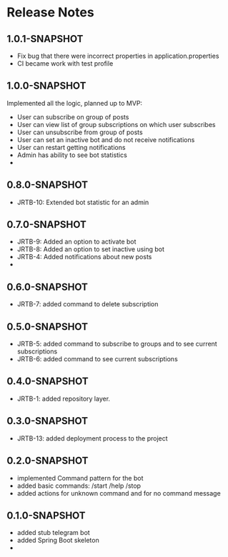 # Release Notes
## 1.0.1-SNAPSHOT
*   Fix bug that there were incorrect properties in application.properties
*   CI became work with test profile

## 1.0.0-SNAPSHOT
Implemented all the logic, planned up to MVP:
*   User can subscribe on group of posts
*   User can view list of group subscriptions on which user subscribes
*   User can unsubscribe from group of posts
*   User can set an inactive bot and do not receive notifications
*   User can restart getting notifications
*   Admin has ability to see bot statistics
* 
## 0.8.0-SNAPSHOT
*  JRTB-10: Extended bot statistic for an admin

## 0.7.0-SNAPSHOT
*  JRTB-9: Added an option to activate bot
*  JRTB-8: Added an option  to set inactive using bot
*  JRTB-4: Added notifications about new posts
* 
## 0.6.0-SNAPSHOT
*   JRTB-7: added command to delete subscription

## 0.5.0-SNAPSHOT
*   JRTB-5: added command to subscribe to groups and to see current subscriptions
*   JRTB-6: added command to see current subscriptions

## 0.4.0-SNAPSHOT
*   JRTB-1: added repository layer.


## 0.3.0-SNAPSHOT
* JRTB-13: added deployment process to the project


## 0.2.0-SNAPSHOT
* implemented Command pattern for the bot
* added basic commands: /start /help /stop
* added actions for unknown command and for no command message


## 0.1.0-SNAPSHOT
* added stub telegram bot 
* added Spring Boot skeleton
* 
